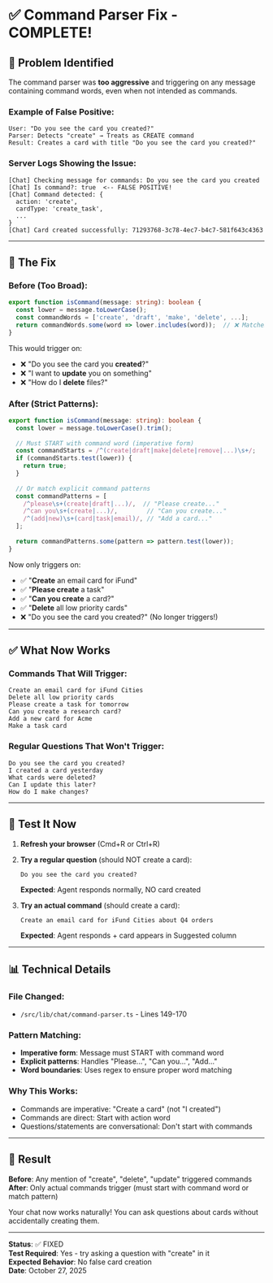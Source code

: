 # ✅ Command Parser Fix - COMPLETE!

## 🐛 Problem Identified

The command parser was **too aggressive** and triggering on any message containing command words, even when not intended as commands.

### Example of False Positive:
```
User: "Do you see the card you created?"
Parser: Detects "create" → Treats as CREATE command
Result: Creates a card with title "Do you see the card you created?"
```

### Server Logs Showing the Issue:
```
[Chat] Checking message for commands: Do you see the card you created
[Chat] Is command?: true  <-- FALSE POSITIVE!
[Chat] Command detected: {
  action: 'create',
  cardType: 'create_task',
  ...
}
[Chat] Card created successfully: 71293768-3c78-4ec7-b4c7-581f643c4363
```

---

## 🔧 The Fix

### Before (Too Broad):
```typescript
export function isCommand(message: string): boolean {
  const lower = message.toLowerCase();
  const commandWords = ['create', 'draft', 'make', 'delete', ...];
  return commandWords.some(word => lower.includes(word));  // ❌ Matches ANYWHERE
}
```

This would trigger on:
- ❌ "Do you see the card you **created**?"
- ❌ "I want to **update** you on something"
- ❌ "How do I **delete** files?"

### After (Strict Patterns):
```typescript
export function isCommand(message: string): boolean {
  const lower = message.toLowerCase().trim();
  
  // Must START with command word (imperative form)
  const commandStarts = /^(create|draft|make|delete|remove|...)\s+/;
  if (commandStarts.test(lower)) {
    return true;
  }
  
  // Or match explicit command patterns
  const commandPatterns = [
    /^please\s+(create|draft|...)/,  // "Please create..."
    /^can you\s+(create|...)/,        // "Can you create..."
    /^(add|new)\s+(card|task|email)/, // "Add a card..."
  ];
  
  return commandPatterns.some(pattern => pattern.test(lower));
}
```

Now only triggers on:
- ✅ "**Create** an email card for iFund"
- ✅ "**Please create** a task"
- ✅ "**Can you create** a card?"
- ✅ "**Delete** all low priority cards"
- ❌ "Do you see the card you created?" (No longer triggers!)

---

## ✅ What Now Works

### Commands That Will Trigger:
```
Create an email card for iFund Cities
Delete all low priority cards
Please create a task for tomorrow
Can you create a research card?
Add a new card for Acme
Make a task card
```

### Regular Questions That Won't Trigger:
```
Do you see the card you created?
I created a card yesterday
What cards were deleted?
Can I update this later?
How do I make changes?
```

---

## 🧪 Test It Now

1. **Refresh your browser** (Cmd+R or Ctrl+R)

2. **Try a regular question** (should NOT create a card):
   ```
   Do you see the card you created?
   ```
   **Expected**: Agent responds normally, NO card created

3. **Try an actual command** (should create a card):
   ```
   Create an email card for iFund Cities about Q4 orders
   ```
   **Expected**: Agent responds + card appears in Suggested column

---

## 📊 Technical Details

### File Changed:
- `/src/lib/chat/command-parser.ts` - Lines 149-170

### Pattern Matching:
- **Imperative form**: Message must START with command word
- **Explicit patterns**: Handles "Please...", "Can you...", "Add..."
- **Word boundaries**: Uses regex to ensure proper word matching

### Why This Works:
- Commands are imperative: "Create a card" (not "I created")
- Commands are direct: Start with action word
- Questions/statements are conversational: Don't start with commands

---

## 🎯 Result

**Before**: Any mention of "create", "delete", "update" triggered commands  
**After**: Only actual commands trigger (must start with command word or match pattern)

Your chat now works naturally! You can ask questions about cards without accidentally creating them.

---

**Status**: ✅ FIXED  
**Test Required**: Yes - try asking a question with "create" in it  
**Expected Behavior**: No false card creation  
**Date**: October 27, 2025


